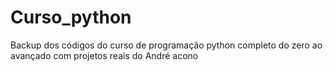 # Curso_python
 Backup dos códigos do curso de programação python completo do zero ao avançado com projetos reais do André  acono
